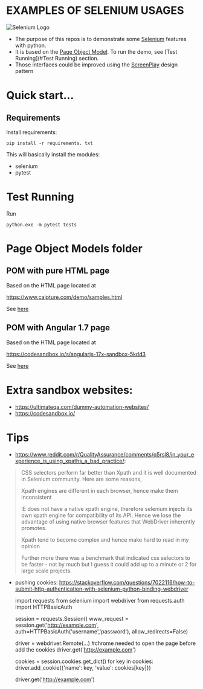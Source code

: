 EXAMPLES OF SELENIUM USAGES
=====
![Selenium Logo](https://selenium-python.readthedocs.io/_static/logo.png)

* The purpose of this repos is to demonstrate some [Selenium](https://selenium-python.readthedocs.io/) features with python.
* It is based on the [Page Object Model](https://www.selenium.dev/documentation/test_practices/encouraged/page_object_models/). To run the demo, see [Test Running](#Test Running) section.
* Those interfaces could be improved using the [ScreenPlay](https://screenpy-docs.readthedocs.io/en/latest/index.html) design pattern 
# Quick start...
## Requirements
Install requirements:

    pip install -r requirements. txt 

This will basically install the modules:
* selenium
* pytest

# Test Running
Run 

    python.exe -m pytest tests

# Page Object Models folder
## POM with pure HTML page
Based on the HTML page located at 

https://www.caipture.com/demo/samples.html

See [here](pom/caipture_com_demo_samples.py)

## POM with Angular 1.7 page
Based on the HTML page located at 

https://codesandbox.io/s/angularjs-17x-sandbox-5kdd3

See [here](pom/codesandbox.py)

# Extra sandbox websites:
* https://ultimateqa.com/dummy-automation-websites/
* https://codesandbox.io/

# Tips
* https://www.reddit.com/r/QualityAssurance/comments/q5rsl8/in_your_experience_is_using_xpaths_a_bad_practice/:

>CSS selectors perform far better than Xpath and it is well documented in Selenium community. Here are some reasons,
>
>Xpath engines are different in each browser, hence make them inconsistent
>
>IE does not have a native xpath engine, therefore selenium injects its own xpath engine for compatibility of its API. Hence we lose the advantage of using native browser features that WebDriver inherently promotes.
>
>Xpath tend to become complex and hence make hard to read in my opinion
>
>Further more there was a benchmark that indicated css selectors to be faster - not by much but I guess it could add up to a minute or 2 for large scale projects.

* pushing cookies: https://stackoverflow.com/questions/7022116/how-to-submit-http-authentication-with-selenium-python-binding-webdriver


    import requests
    from selenium import webdriver
    from requests.auth import HTTPBasicAuth

    session = requests.Session()
    www_request = session.get('http://example.com', auth=HTTPBasicAuth('username','password'), allow_redirects=False)

    driver = webdriver.Remote(...)
    #chrome needed to open the page before add the cookies
    driver.get('http://example.com')

    cookies = session.cookies.get_dict()
    for key in cookies:
        driver.add_cookie({'name': key, 'value': cookies[key]})

    driver.get('http://example.com')
